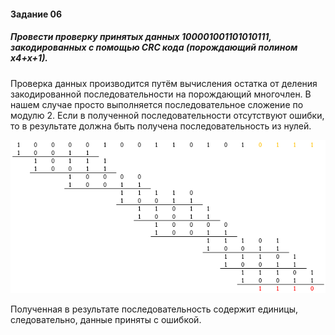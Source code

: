 #### Задание 06

##### Провести проверку принятых данных 100001001101010111, закодированных с помощью CRC кода (порождающий полином х4+х+1).

Проверка данных производится путём вычисления остатка от деления закодированной последовательности на порождающий многочлен. В нашем случае просто выполняется последовательное сложение по модулю 2. Если в полученной последовательности отсутствуют ошибки, то в результате должна быть получена последовательность из нулей.

![Screenshot_1](./Practice_06/Screenshot_1.png)

Полученная в результате последовательность содержит единицы, следовательно, данные приняты с ошибкой.